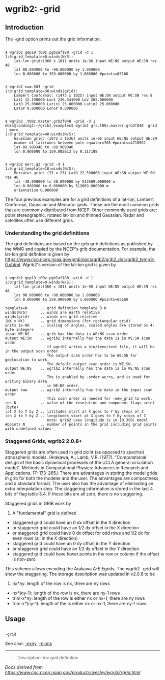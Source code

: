 # wgrib2: -grid

## Introduction

The -grid option prints out the grid information.

```

$ wgrib2 gep19.t00z.pgb2af180 -grid -d 1
1:0:grid_template=0:winds(N/S):
	lat-lon grid:(360 x 181) units 1e-06 input WE:NS output WE:SN res 48
	lat 90.000000 to -90.000000 by 1.000000
	lon 0.000000 to 359.000000 by 1.000000 #points=65160

```

```

$ wgrib2 nam.683 -grid
1:0:grid_template=30:winds(grid):
	Lambert Conformal: (1473 x 1025) input WE:SN output WE:SN res 8
	Lat1 12.190000 Lon1 226.541000 LoV 265.000000
	LatD 25.000000 Latin1 25.000000 Latin2 25.000000
	LatSP 0.000000 LonSP 0.000000

```

```

$ wgrib2 .t00z.master.grb2f048 -grid -d 1
ebis@landing2:~/grib2_examples$ wgrib2 gfs.t00z.master.grb2f048 -grid | more
1:0:grid_template=40:winds(N/S):
	Gaussian grid: (3072 x 1536) units 1e-06 input WE:NS output WE:SN
	number of latitudes between pole-equator=768 #points=4718592
	lat 89.909340 to -89.909340
	lon 0.000000 to 359.882813 by 0.117188

```

```

$ wgrib2 merc.g2 -grid -d 1
1:0:grid_template=10:winds(N/S):
	Mercator grid: (73 x 23) LatD 22.500000 input WE:SN output WE:SN res 48
	lat -48.090000 to 48.090000 by 513669.000000 m
	lon 0.000000 to 0.000000 by 513669.000000 m
	orientation 0.000000

```

The four previous examples are for a grid definitions of a lat-lon, Lambert Conformal,
Gaussian and Mercator grids. These are the most common grids that are commonly distributed
from NCEP. Other commonly used grids are: polar stereographic, rotated lat-lon and
thinned Gaussian. Radar and satellites often use different grids.

### Understanding the grid definitions

The grid definitions are based on the grib grib defintions as published
by the WMO and copied by the NCEP's grib documentation. For example, the
lat-lon grid defintion is given by
<https://www.nco.ncep.noaa.gov/pmb/docs/grib2/grib2_doc/grib2_temp3-0.shtml>.
Wgrib2's version of the lat-lon grid is given by

```

$ wgrib2 gep19.t00z.pgb2af180 -grid -d 1
1:0:grid_template=0:winds(N/S):
	lat-lon grid:(360 x 181) units 1e-06 input WE:NS output WE:SN res 48
	lat 90.000000 to -90.000000 by 1.000000
	lon 0.000000 to 359.000000 by 1.000000 #points=65160

template=N      .. grid defintion template 3.N
winds(N/S)      .. winds are earth relative
winds(grid)     .. winds are grid relative
(NX x NY)       .. grid dimensions (for rectangular grid)
units 1e-06     .. scaling of angles, scaled angles are stored as 4-byte integers
input WE:NS     .. grib has the data in WE:NS scan order
output WE:SN    .. wgrib2 internally has the data is in WE:SN scan order
                   if wgrib2 writes a bin/ieee/text file, it will be in the output scan order
                   The output scan order has to be WE:SN for geolocation to work.
                   The default output scan order is WE:SN.
output WE:NS    .. wgrib2 internally has the data is in WE:NS scan order
                   The is enabled by -order we:ns, and is used for writing binary data
                   in WE:NS order.
output raw      .. wgrib2 internally has the data in the input scan order
                   This scan order is needed for -new_grid to work.
res N           .. value of the resolution and component flags octet (byte)
lat X to Y by Z .. latitudes start at X goes to Y by steps of Z
lon X to Y by Z .. longitudes start at X goes to Y by steps of Z
                   note: grib2 uses longitude is in [0,360) model
#points N       .. number of points in the grid including grid points with undefined values

```

### Staggered Grids, wgrib2 2.0.8+

Staggered grids are often used in grid point (as opposed to spectral)
atmospheric models. (Arakawa, A.; Lamb, V.R. (1977). "Computational design of the
basic dynamical processes of the UCLA general circulation model". Methods in Computational Physics:
Advances in Research and Applications. 17: 173–265.) There are advantages in
storing the model grids in grib for both the modeler and the user. The advantages
are compactness, and a standard format. The user also has the advantage of
eliminating an extra interpolation step. The staggering information is stored
in the last 4 bits of flag table 3.4. If these bits are all zero, there is no
staggering.

Staggered grids in GRIB work by

1. A "fundamental" grid is defined

- staggered grid could have an 0 dx offset in the X direction
- or staggered grid could have an 1/2 dx offset in the X direction
- or staggered grid could have 0 dx offset for odd rows and 1/2 dx for even rows (all in the X direction)
- staggered grid could have an 0 dy offset in the Y direction
- or staggered grid could have an 1/2 dy offset in the Y direction
- staggered grid could have fewer points in the row or column if the offset is non-zero

This scheme allows encoding the Arakawa A-E Egrids. The wgrib2 -grid will show
the staggering. The storage description was updated in v2.0.8 to be

1. nx\*ny: length of the row is nx, there are ny rows

- nx\*(ny-1): length of the row is nx, there are ny-1 rows
- trim-x\*ny: length of the row is either nx or nx-1, there are ny rows
- trim-x\*(ny-1): length of the is either nx or nx-1, there are ny-1 rows

## Usage

```

-grid

```

See also:
[-nxny](./nxny.html),
[-nlons](./nlons.html)

---

> Description: inv grid definition

_Docs derived from <https://www.cpc.ncep.noaa.gov/products/wesley/wgrib2/grid.html>_

